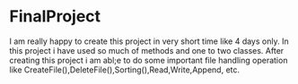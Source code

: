# FinalProject
I am really happy to create this project in very short time like 4 days only. In this project i have used so much of methods and one to two classes. After creating this project i am abl;e to do some important file handling operation like CreateFile(),DeleteFile(),Sorting(),Read,Write,Append, etc.
